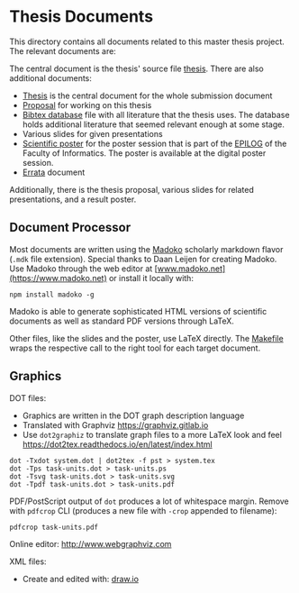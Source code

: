 # Thesis Documents


This directory contains all documents related to this master thesis project. The relevant documents are:

The central document is the thesis' source file [thesis](thesis.mdk). There are also additional documents:

* [Thesis](thesis.mdk) is the central document for the whole submission document
* [Proposal](proposal.mdk) for working on this thesis
* [Bibtex database](dipl.bib) file with all literature that the thesis uses. The database holds additional literature that seemed relevant enough at some stage.
* Various slides for given presentations
* [Scientific poster](poster.tex) for the poster session that is part of the [EPILOG](http://www.informatik.tuwien.ac.at/studium/studierende/epilog) of the Faculty of Informatics. The poster is available at the digital poster session. 
* [Errata](errata.md) document

Additionally, there is the thesis proposal, various slides for related presentations, and a result poster. 


## Document Processor


Most documents are written using the [Madoko](http://madoko.org/reference.html) scholarly markdown flavor (`.mdk` file extension). Special thanks to Daan Leijen for creating Madoko. Use Madoko through the web editor at [www.madoko.net](https://www.madoko.net) or install it locally with:

    npm install madoko -g

Madoko is able to generate sophisticated HTML versions of scientific documents as well as standard PDF versions through LaTeX.

Other files, like the slides and the poster, use LaTeX directly. The [Makefile](/docs/Makefile) wraps the respective call to the right tool for each target document.


## Graphics


DOT files:

* Graphics are written in the DOT graph description language
* Translated with Graphviz https://graphviz.gitlab.io
* Use `dot2graphiz` to translate graph files to a more LaTeX look and feel https://dot2tex.readthedocs.io/en/latest/index.html

```
dot -Txdot system.dot | dot2tex -f pst > system.tex
dot -Tps task-units.dot > task-units.ps
dot -Tsvg task-units.dot > task-units.svg
dot -Tpdf task-units.dot > task-units.pdf
```

PDF/PostScript output of `dot` produces a lot of whitespace margin. Remove with `pdfcrop` CLI (produces a new file with `-crop` appended to filename):

```
pdfcrop task-units.pdf
```

Online editor: http://www.webgraphviz.com

XML files:

* Create and edited with: [draw.io](https://www.draw.io)
